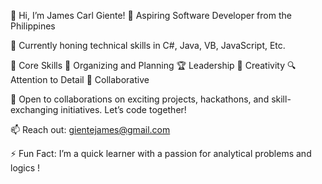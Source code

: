 👋 Hi, I’m James Carl Giente!
🎯 Aspiring Software Developer from the Philippines

🔧 Currently honing technical skills in C#, Java, VB, JavaScript, Etc.

🌟 Core Skills
📅 Organizing and Planning
🏆 Leadership
🎨 Creativity
🔍 Attention to Detail
🤝 Collaborative

💬 Open to collaborations on exciting projects, hackathons, and skill-exchanging initiatives. Let’s code together!

📫 Reach out: gientejames@gmail.com

⚡ Fun Fact: I’m a quick learner with a passion for analytical problems and logics !

